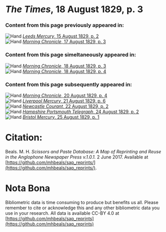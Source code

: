 # *The Times*, 18 August 1829, p. 3  
  
### Content from this page previously appeared in:  
![Hand](http://scissorsandpaste.net/wp-content/uploads/2017/06/smallhandpointer.png) [*Leeds Mercury*, 15 August 1829, p. 2](https://mhbeals.github.io/sap_html/Leeds-Mercury/Leeds-Mercury-15-August-1829-p-2)  
![Hand](http://scissorsandpaste.net/wp-content/uploads/2017/06/smallhandpointer.png) [*Morning Chronicle*, 17 August 1829, p. 3](https://mhbeals.github.io/sap_html/Morning-Chronicle/Morning-Chronicle-17-August-1829-p-3)  
  
### Content from this page simeltaneously appeared in:  
![Hand](http://scissorsandpaste.net/wp-content/uploads/2017/06/smallhandpointer.png) [*Morning Chronicle*, 18 August 1829, p. 3](https://mhbeals.github.io/sap_html/Morning-Chronicle/Morning-Chronicle-18-August-1829-p-3)  
![Hand](http://scissorsandpaste.net/wp-content/uploads/2017/06/smallhandpointer.png) [*Morning Chronicle*, 18 August 1829, p. 4](https://mhbeals.github.io/sap_html/Morning-Chronicle/Morning-Chronicle-18-August-1829-p-4)  
  
### Content from this page subsequently appeared in:  
![Hand](http://scissorsandpaste.net/wp-content/uploads/2017/06/smallhandpointer.png) [*Morning Chronicle*, 20 August 1829, p. 4](https://mhbeals.github.io/sap_html/Morning-Chronicle/Morning-Chronicle-20-August-1829-p-4)  
![Hand](http://scissorsandpaste.net/wp-content/uploads/2017/06/smallhandpointer.png) [*Liverpool Mercury*, 21 August 1829, p. 6](https://mhbeals.github.io/sap_html/Liverpool-Mercury/Liverpool-Mercury-21-August-1829-p-6)  
![Hand](http://scissorsandpaste.net/wp-content/uploads/2017/06/smallhandpointer.png) [*Newcastle Courant*, 22 August 1829, p. 2](https://mhbeals.github.io/sap_html/Newcastle-Courant/Newcastle-Courant-22-August-1829-p-2)  
![Hand](http://scissorsandpaste.net/wp-content/uploads/2017/06/smallhandpointer.png) [*Hampshire Portsmouth Telegraph*, 24 August 1829, p. 2](https://mhbeals.github.io/sap_html/Hampshire-Portsmouth-Telegraph/Hampshire-Portsmouth-Telegraph-24-August-1829-p-2)  
![Hand](http://scissorsandpaste.net/wp-content/uploads/2017/06/smallhandpointer.png) [*Bristol Mercury*, 25 August 1829, p. 1](https://mhbeals.github.io/sap_html/Bristol-Mercury/Bristol-Mercury-25-August-1829-p-1)  


# Citation: 

Beals. M. H. *Scissors and Paste Database: A Map of Reprinting and Reuse in the Anglophone Newspaper Press v.1.0.1.* 2 June 2017. Available at [https://github.com/mhbeals/sap_reprints/](https://github.com/mhbeals/sap_reprints/). 

# Nota Bona

Bibliometric data is time consuming to produce but benefits us all. Please remember to cite or acknowledge this and any other bibliometric data you use in your research. All data is available CC-BY 4.0 at [https://github.com/mhbeals/sap_reprints](https://github.com/mhbeals/sap_reprints)
